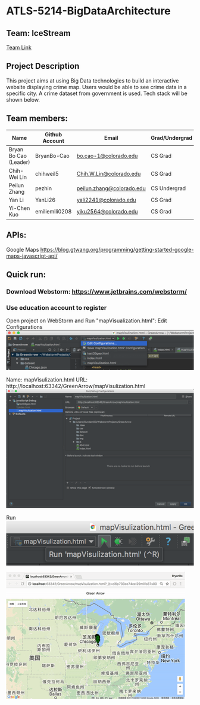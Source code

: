 # ATLS-5214-BigDataArchitecture
## Team: IceStream
[Team Link](https://docs.google.com/spreadsheets/d/1Gv0jFhpdrLyGMqTjAnCv5wOGW3jQOCt-bI6XhQpgD9I/edit)
## Project Description
This project aims at using Big Data technologies to build an interactive website displaying crime map. Users would be able to see crime data in a specific city. A crime dataset from government is used. Tech stack will be shown below.

## Team members:
Name | Github Account | Email | Grad/Undergrad
--- | --- | --- | ---
Bryan Bo Cao (Leader) |	BryanBo-Cao	| bo.cao-1@colorado.edu | CS Grad
Chih-Wei Lin | chihweil5 | Chih.W.Lin@colorado.edu | CS Grad
Peilun Zhang | pezhin	| peilun.zhang@colorado.edu | CS Undergrad																	
Yan Li | YanLi26 | yali2241@colorado.edu| CS Grad
Yi-Chen Kuo |	emiliemili0208 | yiku2564@colorado.edu | CS Grad

## APIs:
Google Maps
https://blog.gtwang.org/programming/getting-started-google-maps-javascript-api/

## Quick run:
### Download Webstorm: https://www.jetbrains.com/webstorm/
### Use education account to register
Open project on WebStorm and Run "mapVisualization.html":
Edit Configurations
![](img/1.png)

Name: mapVisulization.html
URL: http://localhost:63342/GreenArrow/mapVisulization.html
![](img/2.png)

Run
![](img/3.png)

![](img/demo.gif)
